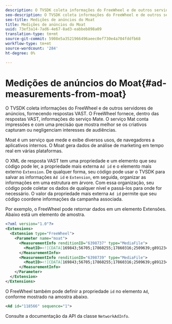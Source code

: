 ```yaml
---
description: O TVSDK coleta informações do FreeWheel e de outros servidores de anúncios, fornecendo respostas VAST. O FreeWheel fornece, dentro das respostas VAST, informações do serviço Mate. O serviço Mat conta impressões e com uma precisão que mostra melhor se os criativos capturam ou negligenciam interesses de audiências.
seo-description: O TVSDK coleta informações do FreeWheel e de outros servidores de anúncios, fornecendo respostas VAST. O FreeWheel fornece, dentro das respostas VAST, informações do serviço Mate. O serviço Mat conta impressões e com uma precisão que mostra melhor se os criativos capturam ou negligenciam interesses de audiências.
seo-title: Medições de anúncios do Moat
title: Medições de anúncios do Moat
uuid: 73ef3a14-7ad6-4e67-8ad3-eabbeb898a09
translation-type: tm+mt
source-git-commit: 5908e5a3521966496aeec0ef730e4a704fddfb68
workflow-type: tm+mt
source-wordcount: '284'
ht-degree: 0%

---
```



# Medições de anúncios do Moat{#ad-measurements-from-moat}

O TVSDK coleta informações do FreeWheel e de outros servidores de anúncios, fornecendo respostas VAST. O FreeWheel fornece, dentro das respostas VAST, informações do serviço Mate. O serviço Mat conta impressões e com uma precisão que mostra melhor se os criativos capturam ou negligenciam interesses de audiências.

Moat é um serviço que mede e exibe diversos usos, de navegadores a aplicativos internos. O Moat gera dados de análise de marketing em tempo real em várias plataformas.

O XML de resposta VAST tem uma propriedade e um elemento que seu código pode ler, a propriedade mais externa `Ad id` e o elemento mais externo `Extension`. De qualquer forma, seu código pode usar o TVSDK para salvar as informações `Ad id` e `Extension`, em seguida, organizar as informações em uma estrutura em árvore. Com essa organização, seu código pode coletar os dados de qualquer nível e passá-los para onde for necessário. O valor da propriedade mais externa `Ad id` permite que seu código coordene informações da campanha associada.

Por exemplo, o FreeWheel pode retornar dados em um elemento Extensões. Abaixo está um elemento de amostra.

```xml
<?xml version="1.0"?> 
<Extensions> 
  <Extension type="FreeWheel"> 
    <Parameter name="moat"> 
      <MeasurementInfo renditionID="6398737" type="MediaFile"> 
        <MoatID><![CDATA[169843;56705;17860255;17860316;2509639;g8912342;103311138;g436558;530633]]></MoatID> 
      </MeasurementInfo> 
      <MeasurementInfo renditionID="6398739" type="MediaFile"> 
        <MoatID><![CDATA[169843;56705;17860255;17860316;2509639;g8912342;103311138;g436558;530633]]></MoatID> 
      </MeasurementInfo> 
    </Parameter> 
  </Extension> 
</Extensions> 
```

O FreeWheel também pode definir a propriedade `id` no elemento `Ad`, conforme mostrado na amostra abaixo.

```xml
<Ad id="118566" sequence="1">
```

Consulte a documentação da API da classe `NetworkAdInfo`.
